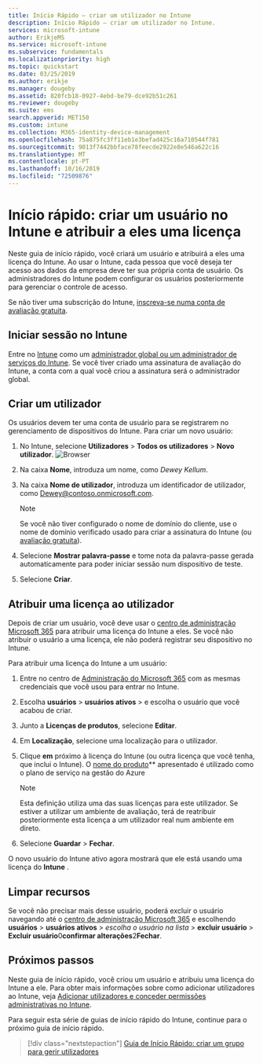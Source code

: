 ```yaml
---
title: Início Rápido – criar um utilizador no Intune
description: Início Rápido – criar um utilizador no Intune.
services: microsoft-intune
author: ErikjeMS
ms.service: microsoft-intune
ms.subservice: fundamentals
ms.localizationpriority: high
ms.topic: quickstart
ms.date: 03/25/2019
ms.author: erikje
ms.manager: dougeby
ms.assetid: 820fcb18-0927-4ebd-be79-dce92b51c261
ms.reviewer: dougeby
ms.suite: ems
search.appverid: MET150
ms.custom: intune
ms.collection: M365-identity-device-management
ms.openlocfilehash: 75a875fc3ff11eb1e3befad425c16a710544f781
ms.sourcegitcommit: 9013f7442bbface78feecde2922e8e546a622c16
ms.translationtype: MT
ms.contentlocale: pt-PT
ms.lasthandoff: 10/16/2019
ms.locfileid: "72509876"
---
```

# <a name="quickstart-create-a-user-in-intune-and-assign-them-a-license"></a>Início rápido: criar um usuário no Intune e atribuir a eles uma licença

Neste guia de início rápido, você criará um usuário e atribuirá a eles uma licença do Intune. Ao usar o Intune, cada pessoa que você deseja ter acesso aos dados da empresa deve ter sua própria conta de usuário. Os administradores do Intune podem configurar os usuários posteriormente para gerenciar o controle de acesso.

Se não tiver uma subscrição do Intune, [inscreva-se numa conta de avaliação gratuita](free-trial-sign-up.md).

## <a name="sign-in-to-intune"></a>Iniciar sessão no Intune

Entre no [Intune](https://aka.ms/intuneportal) como um [administrador global ou um administrador de serviços do Intune](users-add.md#types-of-administrators). Se você tiver criado uma assinatura de avaliação do Intune, a conta com a qual você criou a assinatura será o administrador global.

## <a name="create-a-user"></a>Criar um utilizador

Os usuários devem ter uma conta de usuário para se registrarem no gerenciamento de dispositivos do Intune. Para criar um novo usuário:

1. No Intune, selecione **Utilizadores** > **Todos os utilizadores** > **Novo utilizador**.
![Browser](./media/quickstart-create-user/create-user.png)
2. Na caixa **Nome**, introduza um nome, como *Dewey Kellum*.
3. Na caixa **Nome de utilizador**, introduza um identificador de utilizador, como Dewey@contoso.onmicrosoft.com.

    > [!NOTE]
    > Se você não tiver configurado o nome de domínio do cliente, use o nome de domínio verificado usado para criar a assinatura do Intune (ou [avaliação gratuita](free-trial-sign-up.md#sign-up-for-a-microsoft-intune-free-trial)). 

4. Selecione **Mostrar palavra-passe** e tome nota da palavra-passe gerada automaticamente para poder iniciar sessão num dispositivo de teste.
5. Selecione **Criar**.

## <a name="assign-a-license-to-the-user"></a>Atribuir uma licença ao utilizador

Depois de criar um usuário, você deve usar o [centro de administração Microsoft 365](http://go.microsoft.com/fwlink/p/?LinkId=698854) para atribuir uma licença do Intune a eles. Se você não atribuir o usuário a uma licença, ele não poderá registrar seu dispositivo no Intune. 

Para atribuir uma licença do Intune a um usuário:

1. Entre no centro de [Administração do Microsoft 365](http://go.microsoft.com/fwlink/p/?LinkId=698854) com as mesmas credenciais que você usou para entrar no Intune.
2. Escolha **usuários** > **usuários ativos** > e escolha o usuário que você acabou de criar.
3. Junto a **Licenças de produtos**, selecione **Editar**.
4. Em **Localização**, selecione uma localização para o utilizador.
5. Clique **em** próximo à licença do Intune (ou outra licença que você tenha, que inclui o Intune). O [nome do produto](https://docs.microsoft.com/azure/active-directory/users-groups-roles/licensing-service-plan-reference)** apresentado é utilizado como o plano de serviço na gestão do Azure 

   > [!NOTE]
   > Esta definição utiliza uma das suas licenças para este utilizador. Se estiver a utilizar um ambiente de avaliação, terá de reatribuir posteriormente esta licença a um utilizador real num ambiente em direto.
6. Selecione **Guardar** > **Fechar**.

O novo usuário do Intune ativo agora mostrará que ele está usando uma licença do **Intune** .

## <a name="clean-up-resources"></a>Limpar recursos

Se você não precisar mais desse usuário, poderá excluir o usuário navegando até o [centro de administração Microsoft 365](http://go.microsoft.com/fwlink/p/?LinkId=698854) e escolhendo **usuários** > **usuários ativos** > *escolha o usuário na lista* > **excluir usuário** >  **Excluir usuário**0**confirmar alterações**2**Fechar**.

## <a name="next-steps"></a>Próximos passos

Neste guia de início rápido, você criou um usuário e atribuiu uma licença do Intune a ele. Para obter mais informações sobre como adicionar utilizadores ao Intune, veja [Adicionar utilizadores e conceder permissões administrativas no Intune](users-add.md).

Para seguir esta série de guias de início rápido do Intune, continue para o próximo guia de início rápido.

> [!div class="nextstepaction"]
> [Guia de Início Rápido: criar um grupo para gerir utilizadores](../quickstart-create-group.md)
